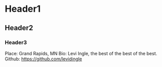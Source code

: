 # Header1
## Header2
### Header3

Place: Grand Rapids, MN 
Bio: Levi Ingle, the best of the best of the best.
Github: https://github.com/levidingle